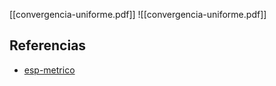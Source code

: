 [[convergencia-uniforme.pdf]]
![[convergencia-uniforme.pdf]]

## Referencias
- [esp-metrico](./esp-metrico.md)
